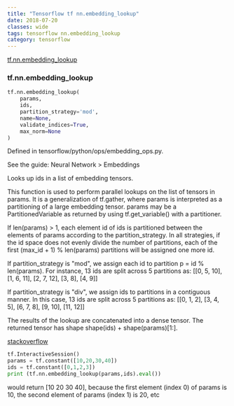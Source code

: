 ```yaml
---
title: "Tensorflow tf nn.embedding_lookup"
date: 2018-07-20
classes: wide
tags: tensorflow nn.embedding_lookup
category: tensorflow
---
```


[tf.nn.embedding_lookup](https://devdocs.io/tensorflow~python/tf/nn/embedding_lookup)


### tf.nn.embedding_lookup

```python
tf.nn.embedding_lookup(
    params,
    ids,
    partition_strategy='mod',
    name=None,
    validate_indices=True,
    max_norm=None
)
```


Defined in tensorflow/python/ops/embedding_ops.py.

See the guide: Neural Network > Embeddings

Looks up ids in a list of embedding tensors.

This function is used to perform parallel lookups on the list of tensors in params. It is a generalization of tf.gather, where params is interpreted as a partitioning of a large embedding tensor. params may be a PartitionedVariable as returned by using tf.get_variable() with a partitioner.

If len(params) > 1, each element id of ids is partitioned between the elements of params according to the partition_strategy. In all strategies, if the id space does not evenly divide the number of partitions, each of the first (max_id + 1) % len(params) partitions will be assigned one more id.

If partition_strategy is "mod", we assign each id to partition p = id % len(params). For instance, 13 ids are split across 5 partitions as: [[0, 5, 10], [1, 6, 11], [2, 7, 12], [3, 8], [4, 9]]

If partition_strategy is "div", we assign ids to partitions in a contiguous manner. In this case, 13 ids are split across 5 partitions as: [[0, 1, 2], [3, 4, 5], [6, 7, 8], [9, 10], [11, 12]]

The results of the lookup are concatenated into a dense tensor. The returned tensor has shape shape(ids) + shape(params)[1:].

[stackoverflow](https://stackoverflow.com/questions/34870614/what-does-tf-nn-embedding-lookup-function-do)

```python
tf.InteractiveSession()
params = tf.constant([10,20,30,40])
ids = tf.constant([0,1,2,3])
print (tf.nn.embedding_lookup(params,ids).eval())
```

would return [10 20 30 40], because the first element (index 0) of params is 10, the second element of params (index 1) is 20, etc


